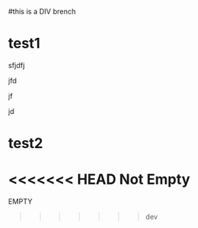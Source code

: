 #this is a DIV brench

# test1

sfjdfj

jfd

jf


jd
# test2
<<<<<<< HEAD
Not Empty
=======
EMPTY
>>>>>>> dev
